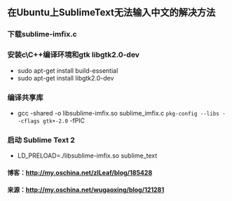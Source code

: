 ## 在Ubuntu上SublimeText无法输入中文的解决方法
### 下载sublime-imfix.c
### 安装c\C++编译环境和gtk libgtk2.0-dev
* sudo apt-get install build-essential
* sudo apt-get install libgtk2.0-dev
### 编译共享库
* gcc -shared -o libsublime-imfix.so sublime_imfix.c  `pkg-config --libs --cflags gtk+-2.0` -fPIC
### 启动 Sublime Text 2
* LD_PRELOAD=./libsublime-imfix.so sublime_text

#### 博客：http://my.oschina.net/zlLeaf/blog/185428
#### 来源：http://my.oschina.net/wugaoxing/blog/121281
